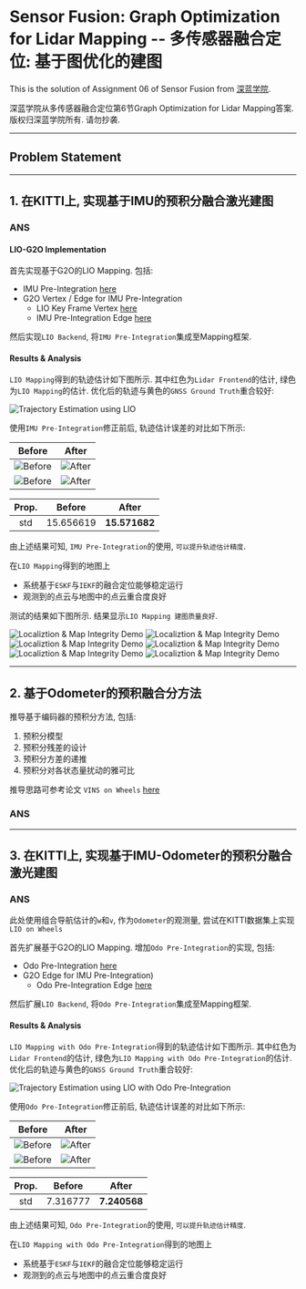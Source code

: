 # Sensor Fusion: Graph Optimization for Lidar Mapping -- 多传感器融合定位: 基于图优化的建图

This is the solution of Assignment 06 of Sensor Fusion from [深蓝学院](https://www.shenlanxueyuan.com/course/261).

深蓝学院从多传感器融合定位第6节Graph Optimization for Lidar Mapping答案. 版权归深蓝学院所有. 请勿抄袭.

---

## Problem Statement

---

## 1. 在KITTI上, 实现基于IMU的预积分融合激光建图

### ANS

#### LIO-G2O Implementation

首先实现基于G2O的LIO Mapping. 包括:

* IMU Pre-Integration [here](src/lidar_localization/src/models/pre_integrator/imu_pre_integrator.cpp#L178)
* G2O Vertex / Edge for IMU Pre-Integration
    * LIO Key Frame Vertex [here](src/lidar_localization/include/lidar_localization/models/graph_optimizer/g2o/vertex/vertex_prvag.hpp)
    * IMU Pre-Integration Edge [here](src/lidar_localization/include/lidar_localization/models/graph_optimizer/g2o/edge/edge_prvag_imu_pre_integration.hpp)

然后实现`LIO Backend`, 将`IMU Pre-Integration`集成至Mapping框架.

#### Results & Analysis

`LIO Mapping`得到的轨迹估计如下图所示. 其中红色为`Lidar Frontend`的估计, 绿色为`LIO Mapping`的估计. 优化后的轨迹与黄色的`GNSS Ground Truth`重合较好:

<img src="doc/images/01-optimized-trajectory-using-lio.png" width="%100" alt="Trajectory Estimation using LIO">

使用`IMU Pre-Integration`修正前后, 轨迹估计误差的对比如下所示:

Before                     |After
:-------------------------:|:-------------------------:
![Before](doc/images/01-evo-lidar-frontend--time-series-plot.png)  |  ![After](doc/images/01-evo-optimized--time-series-plot.png)
![Before](doc/images/01-evo-lidar-frontend--map-plot.png)  |  ![After](doc/images/01-evo-optimized--map-plot.png)

|  Prop. |     Before    |     After     |
|:------:|:-------------:|:-------------:|
|   std  |   15.656619   | **15.571682** |

由上述结果可知, `IMU Pre-Integration`的使用, `可以提升轨迹估计精度`.

在`LIO Mapping`得到的地图上

* 系统基于`ESKF`与`IEKF`的融合定位能够稳定运行
* 观测到的点云与地图中的点云重合度良好

测试的结果如下图所示. 结果显示`LIO Mapping 建图质量良好`.

![Localiztion & Map Integrity Demo](doc/images/01-localization-demo-a.png)
![Localiztion & Map Integrity Demo](doc/images/01-localization-demo-b.png)
![Localiztion & Map Integrity Demo](doc/images/01-localization-demo-c.png)
![Localiztion & Map Integrity Demo](doc/images/01-localization-demo-d.png)
![Localiztion & Map Integrity Demo](doc/images/01-localization-demo-e.png)
![Localiztion & Map Integrity Demo](doc/images/01-localization-demo-f.png)

---

## 2. 基于Odometer的预积融合分方法

推导基于编码器的预积分方法, 包括:

1. 预积分模型
2. 预积分残差的设计
3. 预积分方差的递推
4. 预积分对各状态量扰动的雅可比

推导思路可参考论文 `VINS on Wheels` [here](http://mars.cs.umn.edu/papers/KejianWu_VINSonWheels.pdf)

### ANS

---

## 3. 在KITTI上, 实现基于IMU-Odometer的预积分融合激光建图

### ANS

此处使用组合导航估计的`w`和`v`, 作为`Odometer`的观测量, 尝试在KITTI数据集上实现`LIO on Wheels`

首先扩展基于G2O的LIO Mapping. 增加`Odo Pre-Integration`的实现, 包括:

* Odo Pre-Integration [here](src/lidar_localization/src/models/pre_integrator/odo_pre_integrator.cpp#127)
* G2O Edge for IMU Pre-Integration)
    * Odo Pre-Integration Edge [here](src/lidar_localization/include/lidar_localization/models/graph_optimizer/g2o/edge/edge_prvag_odo_pre_integration.hpp)

然后扩展`LIO Backend`, 将`Odo Pre-Integration`集成至Mapping框架.

#### Results & Analysis

`LIO Mapping with Odo Pre-Integration`得到的轨迹估计如下图所示. 其中红色为`Lidar Frontend`的估计, 绿色为`LIO Mapping with Odo Pre-Integration`的估计. 优化后的轨迹与黄色的`GNSS Ground Truth`重合较好:

<img src="doc/images/01-optimized-trajectory-using-lio.png" width="%100" alt="Trajectory Estimation using LIO with Odo Pre-Integration">

使用`Odo Pre-Integration`修正前后, 轨迹估计误差的对比如下所示:

Before                     |After
:-------------------------:|:-------------------------:
![Before](doc/images/02-evo-lidar-frontend--time-series-plot.png)  |  ![After](doc/images/02-evo-optimized--time-series-plot.png)
![Before](doc/images/02-evo-lidar-frontend--map-plot.png)  |  ![After](doc/images/02-evo-optimized--map-plot.png)

|  Prop. |     Before    |     After     |
|:------:|:-------------:|:-------------:|
|   std  |    7.316777   |  **7.240568** |

由上述结果可知, `Odo Pre-Integration`的使用, `可以提升轨迹估计精度`.

在`LIO Mapping with Odo Pre-Integration`得到的地图上

* 系统基于`ESKF`与`IEKF`的融合定位能够稳定运行
* 观测到的点云与地图中的点云重合度良好